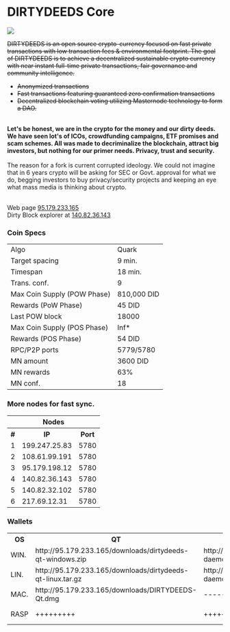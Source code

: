 DIRTYDEEDS Core 
=====================================

<img src="http://140.82.36.143:3001/images/did.png">

<s>DIRTYDEEDS is an open source crypto-currency focused on fast private transactions with low transaction fees & environmental footprint.   The goal of DIRTYDEEDS is to achieve a decentralized sustainable crypto currency with near instant full-time private transactions, fair governance and community intelligence.
- Anonymized transactions 
- Fast transactions featuring guaranteed zero confirmation transactions 
- Decentralized blockchain voting utilizing Masternode technology to form a DAO. 
</s>
<br>
<b>Let's be honest, we are in the crypto for the money and our dirty deeds. We have seen lot's of ICOs, crowdfunding campaigns, ETF promises and scam schemes. All was made to decriminalize the blockchain, attract big investors, but nothing for our primer needs. Privacy, trust and security.</b><br>
<br>
The reason for a fork is current corrupted ideology. We could not imagine that in 6 years crypto will be asking for SEC or Govt. approval for what we do, begging investors to buy privacy/security projects and keeping an eye what mass media is thinking about crypto. 



<br>Web page [95.179.233.165](http://95.179.233.165/)   
Dirty Block explorer at [140.82.36.143](http://140.82.36.143:3001/)

### Coin Specs
<table>
<tr><td>Algo</td><td>Quark</td></tr>
<tr><td>Target spacing</td><td>9 min.</td></tr>
<tr><td>Timespan</td><td>18 min.</td></tr>
  <tr><td>Trans. conf.</td><td>9</td></tr>
<tr><td>Max Coin Supply (POW Phase)</td><td>810,000 DID</td></tr>
  <tr><td>Rewards (PoW Phase)</td><td>45 DID</td></tr>
  <tr><td>Last POW block</td><td>18000</td></tr>
<tr><td>Max Coin Supply (POS Phase)</td><td>Inf*</td></tr>
  <tr><td>Rewards (POS Phase)</td><td>54 DID</td></tr>
    <tr><td>RPC/P2P ports</td><td>5779/5780</td></tr>
     <tr><td>MN amount</td><td>3600 DID</td></tr>
   <tr><td>MN rewards</td><td>63%</td></tr>
       <tr><td>MN conf.</td><td>18</td></tr>

  
</table>




### More nodes for fast sync.

<table>
<th colspan=4>Nodes</th>
<tr><th>#</th><th>IP</th><th>Port</th></tr>
<tr><td>1</td><td>199.247.25.83</td><td>5780</td></tr>
  <tr><td>2</td><td>108.61.99.191</td><td>5780</td></tr>
  <tr><td>3</td><td>95.179.198.12</td><td>5780</td></tr>
  <tr><td>4</td><td>140.82.36.143</td><td>5780</td></tr>
  <tr><td>5</td><td>140.82.32.102</td><td>5780</td></tr>
  <tr><td>6</td><td>217.69.12.31</td><td>5780</td></tr>
</table>

### Wallets

<table>
<th>OS</th><th>QT</th><th>DAEMON</th><th>V.</th>
<tr><td>WIN.</td><td>http://95.179.233.165/downloads/dirtydeeds-qt-windows.zip</td><td>http://95.179.233.165/downloads/dirtydeeds-daemon-windows.zip</td><td>beta stable</td></tr>
  <tr><td>LIN.</td><td>http://95.179.233.165/downloads/dirtydeeds-qt-linux.tar.gz</td><td>http://95.179.233.165/downloads/dirtydeeds-daemon-linux.tar.gz</td><td>beta stable</td></tr>
<tr><td>MAC.</td><td>http://95.179.233.165/downloads/DIRTYDEEDS-Qt.dmg</td><td>---------</td><td>beta stable</td></tr>
<tr><td>RASP</td><td>+++++++++</td><td>+++++++++</td><td>alpha test</td></tr>
</table>

